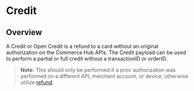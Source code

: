 # Credit

## Overview
A Credit or Open Credit is a refund to a card without an original authorization on the Commerce Hub APIs. The Credit payload can be used to perform a partial or full credit without a transactionID or orderID.

<!-- theme: danger -->
>**Note:** This should only be performed if a prior authorization was performed on a different API, merchant account, or device; otherwise utilize [refund](Refund.md).
